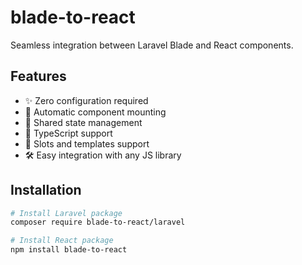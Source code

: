 # blade-to-react

Seamless integration between Laravel Blade and React components.

## Features

- ✨ Zero configuration required
- 🚀 Automatic component mounting
- 🔄 Shared state management
- 🎯 TypeScript support
- 🎨 Slots and templates support
- 🛠 Easy integration with any JS library

## Installation

```bash
# Install Laravel package
composer require blade-to-react/laravel

# Install React package
npm install blade-to-react